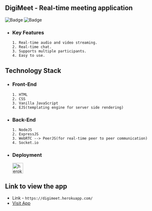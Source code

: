 ## DigiMeet - Real-time meeting application

![Badge](https://img.shields.io/badge/video--meeting-application-blue)
![Badge](https://img.shields.io/badge/open--source-%E2%9D%A4-red)
   - ### Key Features
      ```
      1. Real-time audio and video streaming.
      2. Real-time chat.
      3. Supports multiple participants.
      4. Easy to use.
      ```
## Technology Stack      
   - ### Front-End
      ```
      1. HTML
      2. CSS
      3. Vanilla JavaScript
      4. EJS(templating engine for server side rendering)
      ```
   - ### Back-End
      ```
      1. NodeJS
      2. ExpressJS
      3. WebRTC --> PeerJS(for real-time peer to peer communication)
      4. Socket.io
      ```
      
   - ### Deployment
        <img align="left" alt="heroku" width="35px" src="https://www.vectorlogo.zone/logos/heroku/heroku-icon.svg" /><br><br>
      
## Link to view the app

- Link - `https://digimeet.herokuapp.com/`
- [Visit App](https://digimeet.herokuapp.com/)
